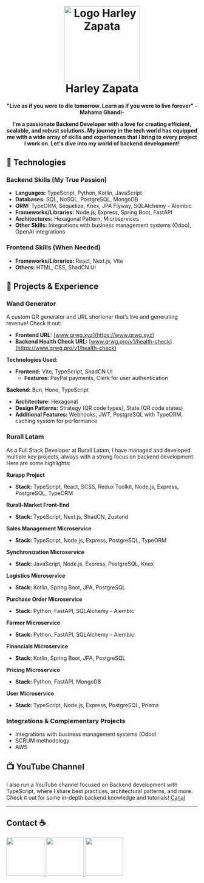 
<h1 align="center">
  <br>
  <img src="https://github.com/Nagarehazh/magic-happy/blob/main/public/logo_main.png" alt="Logo Harley Zapata" width="200">
  <br>
  Harley Zapata
  <br>
</h1>

<h4 align="center">"Live as if you were to die tomorrow. Learn as if you were to live forever" -Mahama Ghandi-

I'm a passionate Backend Developer with a love for creating efficient, scalable, and robust solutions. My journey in the tech world has equipped me with a wide array of skills and experiences that I bring to every project I work on. Let's dive into my world of backend development!

## 🚀 Technologies

### Backend Skills (My True Passion)
- **Languages:** TypeScript, Python, Kotlin, JavaScript
- **Databases:** SQL, NoSQL, PostgreSQL, MongoDB
- **ORM:** TypeORM, Sequelize, Knex, JPA Flyway, SQLAlchemy - Alembic
- **Frameworks/Libraries:** Node.js, Express, Spring Boot, FastAPI
- **Architectures:** Hexagonal Pattern, Microservices
- **Other Skills:** Integrations with business management systems (Odoo), OpenAI integrations

### Frontend Skills (When Needed)
- **Frameworks/Libraries:** React, Next.js, Vite
- **Others:** HTML, CSS, ShadCN UI

## 🌟 Projects & Experience

### Wand Generator
A custom QR generator and URL shortener that’s live and generating revenue! Check it out:
- **Frontend URL:** [www.qrwg.xyz](https://www.qrwg.xyz)
- **Backend Health Check URL:** [www.qrwg.pro/v1/health-check](https://www.qrwg.pro/v1/health-check)

**Technologies Used:**
- **Frontend:** Vite, TypeScript, ShadCN UI
  - **Features:** PayPal payments, Clerk for user authentication

**Backend:** Bun, Hono, TypeScript
- **Architecture:** Hexagonal
- **Design Patterns:** Strategy (QR code types), State (QR code states)
- **Additional Features:** Webhooks, JWT, PostgreSQL with TypeORM, caching system for performance

### Rurall Latam
As a Full Stack Developer at Rurall Latam, I have managed and developed multiple key projects, always with a strong focus on backend development. Here are some highlights:

**Rurapp Project**
- **Stack:** TypeScript, React, SCSS, Redux Toolkit, Node.js, Express, PostgreSQL, TypeORM

**Rurall-Market Front-End**
- **Stack:** TypeScript, Next.js, ShadCN, Zustand

**Sales Management Microservice**
- **Stack:** TypeScript, Node.js, Express, PostgreSQL, TypeORM

**Synchronization Microservice**
- **Stack:** JavaScript, Node.js, Express, PostgreSQL, Knex

**Logistics Microservice**
- **Stack:** Kotlin, Spring Boot, JPA, PostgreSQL

**Purchase Order Microservice**
- **Stack:** Python, FastAPI, SQLAlchemy - Alembic

**Farmer Microservice**
- **Stack:** Python, FastAPI, SQLAlchemy - Alembic

**Financials Microservice**
- **Stack:** Kotlin, Spring Boot, JPA, PostgreSQL

**Pricing Microservice**
- **Stack:** Python, FastAPI, MongoDB

**User Microservice**
- **Stack:** TypeScript, Node.js, Express, PostgreSQL, Prisma

### Integrations & Complementary Projects
- Integrations with business management systems (Odoo)
- SCRUM methodology
- AWS

## 📺 YouTube Channel
I also run a YouTube channel focused on Backend development with TypeScript, where I share best practices, architectural patterns, and more. Check it out for some in-depth backend knowledge and tutorials!  [Canal](https://www.youtube.com/@harleyzapata)

---

## Contact ☕
<a href="https://www.linkedin.com/in/harleyzapata/">
  <img src="https://img.icons8.com/bubbles/200/000000/linkedin.png" width="100" height="100"/>
</a>
<a href="mailto:contacto@harleyzapata.life">
  <img src="https://img.icons8.com/clouds/100/000000/new-post.png" width="100" height="100"/>
</a>
<a href="https://drive.google.com/file/d/1TJTSatnNAfwzoYZIWqJ_fLyZKBevp7KA/view">
  <img src="https://img.icons8.com/external-flaticons-lineal-color-flat-icons/64/000000/external-resume-recruitment-agency-flaticons-lineal-color-flat-icons-4.png" width="100" height="100"/>
</a>
